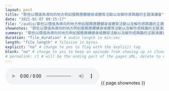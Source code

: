 ```yaml
---
layout: post
title: "那些以價值為導向的地方例如服務團體健身或體育活動以及解你感興趣的主題演講會" # quotes allow forbidden characters like the colon
date: "2021-01-07 09:15:17"
file: "/audio/那些以價值為導向的地方例如服務團體健身或體育活動以及解你感興趣的主題演講會.mp3"
shownotes: "那些以價值為導向的地方例如服務團體健身或體育活動以及解你感興趣的主題演講會"
summary: "那些以價值為導向的地方例如服務團體健身或體育活動以及解你感興趣的主題演講會"
duration: "file_duration" # audio length in min:sec
length: "file_length" # filesize in bytes
explicit: "no" # change to yes to flag with the explicit tag
block: "no" # change to yes to keep an episode from showing up in iTunes
# permalink: /1 # will be the ending part of the pages URL, delete to default to the title
---
```


<audio controls>
<source src="{{site.url}}{{site.baseurl}}{{ page.file }}" type="audio/x-mp3">
Your browser does not support the audio element.
</audio>
{{ page.shownotes }}
